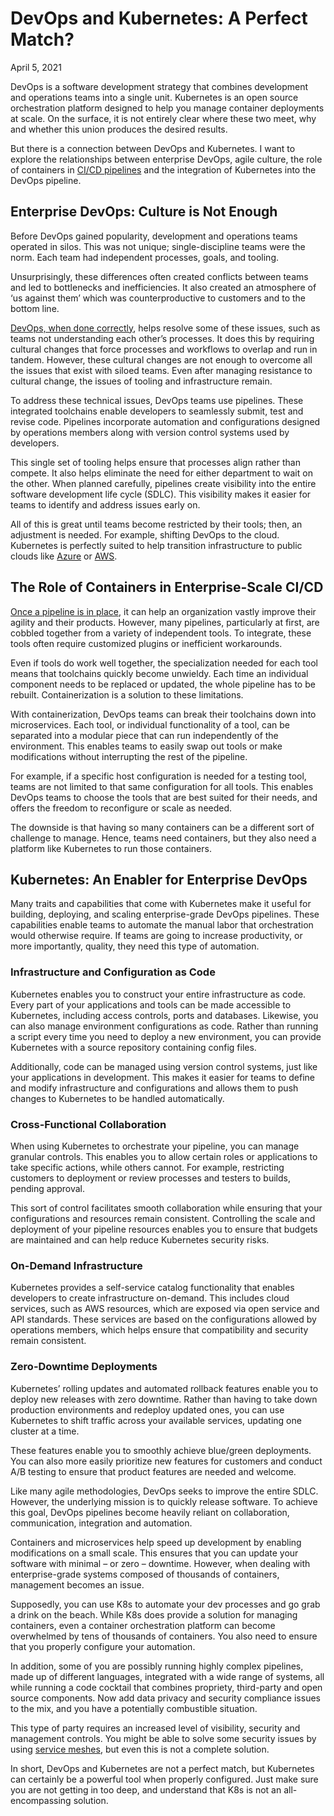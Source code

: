 # DevOps and Kubernetes: A Perfect Match?

April 5, 2021

DevOps is a software development strategy that combines development and operations teams into a single unit. Kubernetes is an open source orchestration platform designed to help you manage container deployments at scale. On the surface, it is not entirely clear where these two meet, why and whether this union produces the desired results.

But there is a connection between DevOps and Kubernetes. I want to explore the relationships between enterprise DevOps, agile culture, the role of containers in [CI/CD pipelines](https://containerjournal.com/?s=CI%2FCD) and the integration of Kubernetes into the DevOps pipeline.

## Enterprise DevOps: Culture is Not Enough

Before DevOps gained popularity, development and operations teams operated in silos. This was not unique; single-discipline teams were the norm. Each team had independent processes, goals, and tooling.

Unsurprisingly, these differences often created conflicts between teams and led to bottlenecks and inefficiencies. It also created an atmosphere of ‘us against them’ which was counterproductive to customers and to the bottom line.

[DevOps, when done correctly](https://cloud.netapp.com/devops), helps resolve some of these issues, such as teams not understanding each other’s processes. It does this by requiring cultural changes that force processes and workflows to overlap and run in tandem. However, these cultural changes are not enough to overcome all the issues that exist with siloed teams. Even after managing resistance to cultural change, the issues of tooling and infrastructure remain.

To address these technical issues, DevOps teams use pipelines. These integrated toolchains enable developers to seamlessly submit, test and revise code. Pipelines incorporate automation and configurations designed by operations members along with version control systems used by developers.

This single set of tooling helps ensure that processes align rather than compete. It also helps eliminate the need for either department to wait on the other. When planned carefully, pipelines create visibility into the entire software development life cycle (SDLC). This visibility makes it easier for teams to identify and address issues early on.

All of this is great until teams become restricted by their tools; then, an adjustment is needed. For example, shifting DevOps to the cloud. Kubernetes is perfectly suited to help transition infrastructure to public clouds like [Azure](https://cloud.netapp.com/blog/azure-anf-blg-kubernetes-in-azure-architecture-and-service-options) or [AWS](https://www.aquasec.com/cloud-native-academy/kubernetes-101/kubernetes-on-aws/).

## The Role of Containers in Enterprise-Scale CI/CD

[Once a pipeline is in place](https://www.redhat.com/architect/devops-cicd), it can help an organization vastly improve their agility and their products. However, many pipelines, particularly at first, are cobbled together from a variety of independent tools. To integrate, these tools often require customized plugins or inefficient workarounds.

Even if tools do work well together, the specialization needed for each tool means that toolchains quickly become unwieldy. Each time an individual component needs to be replaced or updated, the whole pipeline has to be rebuilt. Containerization is a solution to these limitations.

With containerization, DevOps teams can break their toolchains down into microservices. Each tool, or individual functionality of a tool, can be separated into a modular piece that can run independently of the environment. This enables teams to easily swap out tools or make modifications without interrupting the rest of the pipeline.

For example, if a specific host configuration is needed for a testing tool, teams are not limited to that same configuration for all tools. This enables DevOps teams to choose the tools that are best suited for their needs, and offers the freedom to reconfigure or scale as needed.

The downside is that having so many containers can be a different sort of challenge to manage. Hence, teams need containers, but they also need a platform like Kubernetes to run those containers.

## Kubernetes: An Enabler for Enterprise DevOps

Many traits and capabilities that come with Kubernetes make it useful for building, deploying, and scaling enterprise-grade DevOps pipelines. These capabilities enable teams to automate the manual labor that orchestration would otherwise require. If teams are going to increase productivity, or more importantly, quality, they need this type of automation.

### Infrastructure and Configuration as Code

Kubernetes enables you to construct your entire infrastructure as code. Every part of your applications and tools can be made accessible to Kubernetes, including access controls, ports and databases. Likewise, you can also manage environment configurations as code. Rather than running a script every time you need to deploy a new environment, you can provide Kubernetes with a source repository containing config files.

Additionally, code can be managed using version control systems, just like your applications in development. This makes it easier for teams to define and modify infrastructure and configurations and allows them to push changes to Kubernetes to be handled automatically.

### Cross-Functional Collaboration

When using Kubernetes to orchestrate your pipeline, you can manage granular controls. This enables you to allow certain roles or applications to take specific actions, while others cannot. For example, restricting customers to deployment or review processes and testers to builds, pending approval.

This sort of control facilitates smooth collaboration while ensuring that your configurations and resources remain consistent. Controlling the scale and deployment of your pipeline resources enables you to ensure that budgets are maintained and can help reduce Kubernetes security risks.

### On-Demand Infrastructure

Kubernetes provides a self-service catalog functionality that enables developers to create infrastructure on-demand. This includes cloud services, such as AWS resources, which are exposed via open service and API standards. These services are based on the configurations allowed by operations members, which helps ensure that compatibility and security remain consistent.

### Zero-Downtime Deployments

Kubernetes’ rolling updates and automated rollback features enable you to deploy new releases with zero downtime. Rather than having to take down production environments and redeploy updated ones, you can use Kubernetes to shift traffic across your available services, updating one cluster at a time.

These features enable you to smoothly achieve blue/green deployments. You can also more easily prioritize new features for customers and conduct A/B testing to ensure that product features are needed and welcome.

Like many agile methodologies, DevOps seeks to improve the entire SDLC. However, the underlying mission is to quickly release software. To achieve this goal, DevOps pipelines become heavily reliant on collaboration, communication, integration and automation.

Containers and microservices help speed up development by enabling modifications on a small scale. This ensures that you can update your software with minimal – or zero – downtime. However, when dealing with enterprise-grade systems composed of thousands of containers, management becomes an issue.

Supposedly, you can use K8s to automate your dev processes and go grab a drink on the beach. While K8s does provide a solution for managing containers, even a container orchestration platform can become overwhelmed by tens of thousands of containers. You also need to ensure that you properly configure your automation.

In addition, some of you are possibly running highly complex pipelines, made up of different languages, integrated with a wide range of systems, all while running a code cocktail that combines propriety, third-party and open source components. Now add data privacy and security compliance issues to the mix, and you have a potentially combustible situation.

This type of party requires an increased level of visibility, security and management controls. You might be able to solve some security issues by using [service meshes](https://devops.com/service-meshes-improving-security-delivery-and-availability/), but even this is not a complete solution.

In short, DevOps and Kubernetes are not a perfect match, but Kubernetes can certainly be a powerful tool when properly configured. Just make sure you are not getting in too deep, and understand that K8s is not an all-encompassing solution.
